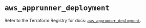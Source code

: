# `aws_apprunner_deployment`

Refer to the Terraform Registry for docs: [`aws_apprunner_deployment`](https://registry.terraform.io/providers/hashicorp/aws/5.97.0/docs/resources/apprunner_deployment).
